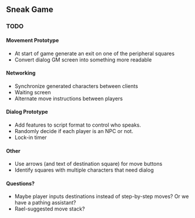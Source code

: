 ## Sneak Game

### TODO

#### Movement Prototype

* At start of game generate an exit on one of the peripheral squares
* Convert dialog GM screen into something more readable

#### Networking

* Synchronize generated characters between clients
* Waiting screen
* Alternate move instructions between players 

#### Dialog Prototype

* Add features to script format to control who speaks.
* Randomly decide if each player is an NPC or not.
* Lock-in timer

#### Other

* Use arrows (and text of destination square) for move buttons
* Identify squares with multiple characters that need dialog

#### Questions?

* Maybe player inputs destinations instead of step-by-step moves? Or we have a pathing assistant?
* Rael-suggested move stack?